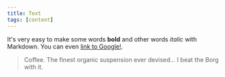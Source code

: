```yaml
---
title: Text
tags: [content]
---
```


It's very easy to make some words **bold** and other words *italic* with Markdown. You can even [link to Google!](http://google.com).

> Coffee. The finest organic suspension ever devised... I beat the Borg with it.
